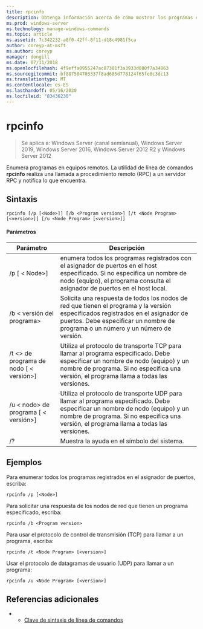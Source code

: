 ```yaml
---
title: rpcinfo
description: Obtenga información acerca de cómo mostrar los programas en un equipo remoto.
ms.prod: windows-server
ms.technology: manage-windows-commands
ms.topic: article
ms.assetid: 7c342232-a8f0-42ff-8f11-d18c4981f5ca
author: coreyp-at-msft
ms.author: coreyp
manager: dongill
ms.date: 07/11/2018
ms.openlocfilehash: 4f9effa0955247ac87301f3a3933d080f7a34863
ms.sourcegitcommit: bf887504703337f8ad685d778124f65fe8c3dc13
ms.translationtype: MT
ms.contentlocale: es-ES
ms.lasthandoff: 05/16/2020
ms.locfileid: "83436230"
---
```

# <a name="rpcinfo"></a>rpcinfo

> Se aplica a: Windows Server (canal semianual), Windows Server 2019, Windows Server 2016, Windows Server 2012 R2 y Windows Server 2012

Enumera programas en equipos remotos. La utilidad de línea de comandos **rpcinfo** realiza una llamada a procedimiento remoto (RPC) a un servidor RPC y notifica lo que encuentra.

## <a name="syntax"></a>Sintaxis
```
rpcinfo [/p [<Node>]] [/b <Program version>] [/t <Node Program> [<version>]] [/u <Node Program> [<version>]]
```

#### <a name="parameters"></a>Parámetros
|Parámetro|Descripción|
|-------|--------|
|/p [ \< Node>]|enumera todos los programas registrados con el asignador de puertos en el host especificado. Si no especifica un nombre de nodo (equipo), el programa consulta el asignador de puertos en el host local.|
|/b \< versión del programa>|Solicita una respuesta de todos los nodos de red que tienen el programa y la versión especificados registrados en el asignador de puertos. Debe especificar un nombre de programa o un número y un número de versión.|
|/t \<> de programa de nodo [ \< versión>]|Utiliza el protocolo de transporte TCP para llamar al programa especificado. Debe especificar un nombre de nodo (equipo) y un nombre de programa. Si no especifica una versión, el programa llama a todas las versiones.|
|/u \< nodo> de programa [ \< versión>]|Utiliza el protocolo de transporte UDP para llamar al programa especificado. Debe especificar un nombre de nodo (equipo) y un nombre de programa. Si no especifica una versión, el programa llama a todas las versiones.|
|/?|Muestra la ayuda en el símbolo del sistema.|

## <a name="examples"></a>Ejemplos
Para enumerar todos los programas registrados en el asignador de puertos, escriba:
```
rpcinfo /p [<Node>]
```
Para solicitar una respuesta de los nodos de red que tienen un programa especificado, escriba:
```
rpcinfo /b <Program version>
```
Para usar el protocolo de control de transmisión (TCP) para llamar a un programa, escriba:
```
rpcinfo /t <Node Program> [<version>]
```
Usar el protocolo de datagramas de usuario (UDP) para llamar a un programa:
```
rpcinfo /u <Node Program> [<version>]
```

## <a name="additional-references"></a>Referencias adicionales
-   - [Clave de sintaxis de línea de comandos](command-line-syntax-key.md)
